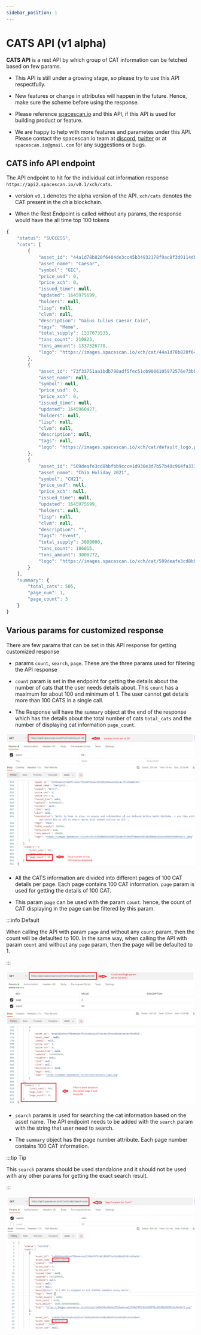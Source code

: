 ```yaml
---
sidebar_position: 1
---
```


# CATS API (v1 alpha)

**CATS API** is a rest API by which group of CAT information can be fetched based on
few params. 

- This API is still under a growing stage, so please try to use this API respectfully. 

- New features or change in attributes will happen in the future. Hence, make sure the scheme 
before using the response. 

- Please reference [spacescan.io](https://www.spacescan.io/) and this API, if this API is used for building
product or feature.

- We are happy to help with more features and parametes under this API. Please contact the spacescan.io team at [discord](https://discord.com/invite/Bb4sj3Bg9P), [twitter](https://twitter.com/spacescan_io) or at `spacescan.io@gmail.com` for any suggestions or bugs. 

## CATS info API endpoint

The API endpoint to hit for the individual cat information response `https://api2.spacescan.io/v0.1/xch/cats`.

- version `v0.1` denotes the alpha version of the API. `xch/cats` denotes the CAT present in the chia blockchain. 

- When the Rest Endpoint is called without any params, the response would have the all time top 100 tokens  

```jsx title="CATS reponse for param count = 3"
{
    "status": "SUCCESS",
    "cats": [
        {
            "asset_id": "44a1d78b820f6404de3cc45b34932178f9ac8f3d9114db279f657ca83fa751b7",
            "asset_name": "Caesar",
            "symbol": "GIC",
            "price_usd": 0,
            "price_xch": 0,
            "issued_time": null,
            "updated": 1645975699,
            "holders": null,
            "lisp": null,
            "clvm": null,
            "description": "Gaius Iulius Caesar Coin",
            "tags": "Meme",
            "total_supply": 1337073535,
            "txns_count": 210825,
            "txns_amount": 1337526778,
            "logo": "https://images.spacescan.io/xch/cat/44a1d78b820f6404de3cc45b34932178f9ac8f3d9114db279f657ca83fa751b7/1.png"
        },
        {
            "asset_id": "73f33751aa1bdb798adf5fec51cb9006105972576e73bbd002f2b1b243553aef",
            "asset_name": null,
            "symbol": null,
            "price_usd": 0,
            "price_xch": 0,
            "issued_time": null,
            "updated": 1645960427,
            "holders": null,
            "lisp": null,
            "clvm": null,
            "description": null,
            "tags": null,
            "logo": "https://images.spacescan.io/xch/cat/default_logo.png"
        },
        {
            "asset_id": "509deafe3cd8bbfbb9ccce1d930e3d7b57b40c964fa33379b18d628175eb7a8f",
            "asset_name": "Chia Holiday 2021",
            "symbol": "CH21",
            "price_usd": null,
            "price_xch": null,
            "issued_time": null,
            "updated": 1645975699,
            "holders": null,
            "lisp": null,
            "clvm": null,
            "description": "",
            "tags": "Event",
            "total_supply": 3000000,
            "txns_count": 106015,
            "txns_amount": 3000272,
            "logo": "https://images.spacescan.io/xch/cat/509deafe3cd8bbfbb9ccce1d930e3d7b57b40c964fa33379b18d628175eb7a8f/1.png"
        }
    ],
    "summary": {
        "total_cats": 505,
        "page_num": 1,
        "page_count": 3
    }
}
```

## Various params for customized response

There are few params that can be set in this API response for getting customized response

- params `count`, `search`, `page`. These are the three params used for filtering the API response

- `count` param is set in the endpoint for getting the details about the number of cats that the user needs details about. 
This `count` has a maximum for about 100 and minimum of 1. The user cannot get details more than 100 CATS in a single call. 

- The Response will have the `summary` object at the end of the response which has the details about the total number of cats `total_cats` and the number of displaying cat information `page_count`. 

![CAT Response](/img/updatecatinfodetails/postman_cats_response.png)

- All the CATS information are divided into different pages of 100 CAT details per page. Each page contains 100 CAT information. `page` param is used for getting the details of 100 CAT. 

- This param `page` can be used with the param `count`. hence, the count of CAT displaying in the page can be filtered by this param. 

:::info Default

When calling the API with param `page` and without any `count` param, then the count will be defaulted to 100. In the same way, when calling the API with param `count` and without any `page` param, then the page will be defaulted to 1. 

:::

![CAT Response](/img/updatecatinfodetails/postman_cats_response_page.png)

- `search` params is used for searching the cat information based on the asset name. The API endpoint needs to be added with the `search` param with the string that user need to search. 

- The `summary` object has the page number attribute. Each page number contains 100 CAT information.

:::tip Tip

This `search` params should be used standalone and it should not be used with any other params for getting the exact search result.

:::

![CAT Response](/img/updatecatinfodetails/postman_cats_response_search.png)

